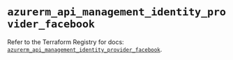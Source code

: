# `azurerm_api_management_identity_provider_facebook`

Refer to the Terraform Registry for docs: [`azurerm_api_management_identity_provider_facebook`](https://registry.terraform.io/providers/hashicorp/azurerm/2.99.0/docs/resources/api_management_identity_provider_facebook).
